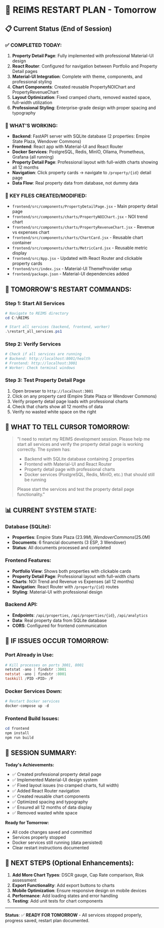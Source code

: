 # 🚀 REIMS RESTART PLAN - Tomorrow

## 📋 Current Status (End of Session)

### ✅ **COMPLETED TODAY:**
1. **Property Detail Page**: Fully implemented with professional Material-UI design
2. **React Router**: Configured for navigation between Portfolio and Property Detail pages
3. **Material-UI Integration**: Complete with theme, components, and professional styling
4. **Chart Components**: Created reusable PropertyNOIChart and PropertyRevenueChart
5. **Layout Optimization**: Fixed cramped charts, removed wasted space, full-width utilization
6. **Professional Styling**: Enterprise-grade design with proper spacing and typography

### 🎯 **WHAT'S WORKING:**
- **Backend**: FastAPI server with SQLite database (2 properties: Empire State Plaza, Wendover Commons)
- **Frontend**: React app with Material-UI and React Router
- **Docker Services**: PostgreSQL, Redis, MinIO, Ollama, Prometheus, Grafana (all running)
- **Property Detail Page**: Professional layout with full-width charts showing all 12 months
- **Navigation**: Click property cards → navigate to `/property/{id}` detail page
- **Data Flow**: Real property data from database, not dummy data

### 📁 **KEY FILES CREATED/MODIFIED:**
- `frontend/src/components/PropertyDetailPage.jsx` - Main property detail page
- `frontend/src/components/charts/PropertyNOIChart.jsx` - NOI trend chart
- `frontend/src/components/charts/PropertyRevenueChart.jsx` - Revenue vs expenses chart
- `frontend/src/components/charts/ChartCard.jsx` - Reusable chart container
- `frontend/src/components/charts/MetricCard.jsx` - Reusable metric display
- `frontend/src/App.jsx` - Updated with React Router and clickable property cards
- `frontend/src/index.jsx` - Material-UI ThemeProvider setup
- `frontend/package.json` - Material-UI dependencies added

## 🔄 **TOMORROW'S RESTART COMMANDS:**

### **Step 1: Start All Services**
```powershell
# Navigate to REIMS directory
cd C:\REIMS

# Start all services (backend, frontend, worker)
.\restart_all_services.ps1
```

### **Step 2: Verify Services**
```powershell
# Check if all services are running
# Backend: http://localhost:8001/health
# Frontend: http://localhost:3001
# Worker: Check terminal windows
```

### **Step 3: Test Property Detail Page**
1. Open browser to `http://localhost:3001`
2. Click on any property card (Empire State Plaza or Wendover Commons)
3. Verify property detail page loads with professional charts
4. Check that charts show all 12 months of data
5. Verify no wasted white space on the right

## 🎯 **WHAT TO TELL CURSOR TOMORROW:**

> "I need to restart my REIMS development session. Please help me start all services and verify the property detail page is working correctly. The system has:
> 
> - Backend with SQLite database containing 2 properties
> - Frontend with Material-UI and React Router
> - Property detail page with professional charts
> - Docker services (PostgreSQL, Redis, MinIO, etc.) that should still be running
> 
> Please start the services and test the property detail page functionality."

## 📊 **CURRENT SYSTEM STATE:**

### **Database (SQLite):**
- **Properties**: Empire State Plaza ($23.9M), Wendover Commons ($25.0M)
- **Documents**: 6 financial documents (3 ESP, 3 Wendover)
- **Status**: All documents processed and completed

### **Frontend Features:**
- **Portfolio View**: Shows both properties with clickable cards
- **Property Detail Page**: Professional layout with full-width charts
- **Charts**: NOI Trend and Revenue vs Expenses (all 12 months)
- **Navigation**: React Router with `/property/{id}` routes
- **Styling**: Material-UI with professional design

### **Backend API:**
- **Endpoints**: `/api/properties`, `/api/properties/{id}`, `/api/analytics`
- **Data**: Real property data from SQLite database
- **CORS**: Configured for frontend communication

## 🔧 **IF ISSUES OCCUR TOMORROW:**

### **Port Already in Use:**
```powershell
# Kill processes on ports 3001, 8001
netstat -ano | findstr :3001
netstat -ano | findstr :8001
taskkill /PID <PID> /F
```

### **Docker Services Down:**
```powershell
# Restart Docker services
docker-compose up -d
```

### **Frontend Build Issues:**
```powershell
cd frontend
npm install
npm run build
```

## 📝 **SESSION SUMMARY:**

**Today's Achievements:**
- ✅ Created professional property detail page
- ✅ Implemented Material-UI design system
- ✅ Fixed layout issues (no cramped charts, full width)
- ✅ Added React Router navigation
- ✅ Created reusable chart components
- ✅ Optimized spacing and typography
- ✅ Ensured all 12 months of data display
- ✅ Removed wasted white space

**Ready for Tomorrow:**
- All code changes saved and committed
- Services properly stopped
- Docker services still running (data persisted)
- Clear restart instructions documented

## 🎉 **NEXT STEPS (Optional Enhancements):**

1. **Add More Chart Types**: DSCR gauge, Cap Rate comparison, Risk assessment
2. **Export Functionality**: Add export buttons to charts
3. **Mobile Optimization**: Ensure responsive design on mobile devices
4. **Performance**: Add loading states and error handling
5. **Testing**: Add unit tests for chart components

---

**Status**: ✅ **READY FOR TOMORROW** - All services stopped properly, progress saved, restart plan documented.



